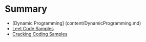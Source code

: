 # Summary

- [Dynamic Programming] (content/DynamicProgramming.md)
- [Leet Code Samples](content/LeetCode.md)
- [Cracking Coding Samples](content/CrackingCoding.md)
